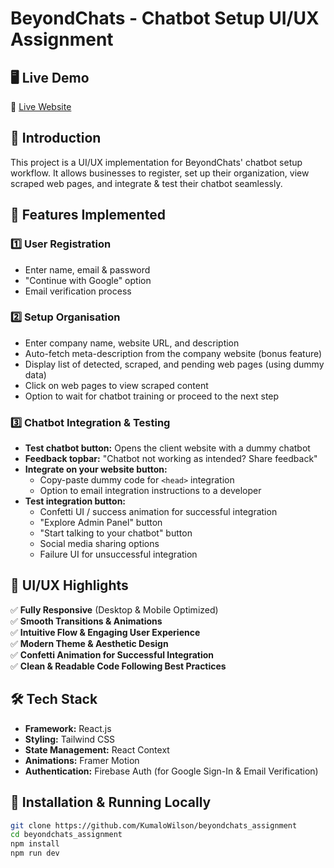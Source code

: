 # BeyondChats - Chatbot Setup UI/UX Assignment


## 🖥️ Live Demo
🔗 [Live Website](https://beyondchats-assignment-8xkh.onrender.com)


## 🚀 Introduction
This project is a UI/UX implementation for BeyondChats' chatbot setup workflow. It allows businesses to register, set up their organization, view scraped web pages, and integrate & test their chatbot seamlessly.

## 📌 Features Implemented
### **1️⃣ User Registration**
- Enter name, email & password
- "Continue with Google" option
- Email verification process

### **2️⃣ Setup Organisation**
- Enter company name, website URL, and description
- Auto-fetch meta-description from the company website (bonus feature)
- Display list of detected, scraped, and pending web pages (using dummy data)
- Click on web pages to view scraped content
- Option to wait for chatbot training or proceed to the next step

### **3️⃣ Chatbot Integration & Testing**
- **Test chatbot button:** Opens the client website with a dummy chatbot
- **Feedback topbar:** "Chatbot not working as intended? Share feedback"
- **Integrate on your website button:**
  - Copy-paste dummy code for `<head>` integration
  - Option to email integration instructions to a developer
- **Test integration button:**
  - Confetti UI / success animation for successful integration
  - "Explore Admin Panel" button
  - "Start talking to your chatbot" button
  - Social media sharing options
  - Failure UI for unsuccessful integration

## 🎨 UI/UX Highlights
✅ **Fully Responsive** (Desktop & Mobile Optimized)  
✅ **Smooth Transitions & Animations**  
✅ **Intuitive Flow & Engaging User Experience**  
✅ **Modern Theme & Aesthetic Design**  
✅ **Confetti Animation for Successful Integration**  
✅ **Clean & Readable Code Following Best Practices**  

## 🛠️ Tech Stack
- **Framework:** React.js
- **Styling:** Tailwind CSS 
- **State Management:** React Context
- **Animations:** Framer Motion
- **Authentication:** Firebase Auth (for Google Sign-In & Email Verification)

## 📜 Installation & Running Locally
```sh
git clone https://github.com/KumaloWilson/beyondchats_assignment
cd beyondchats_assignment
npm install
npm run dev
```

